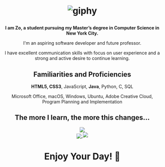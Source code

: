 <h1 align="center">
  
  ![giphy](https://user-images.githubusercontent.com/70993217/144535943-807860f6-2364-4cfc-9d7f-5067d1071ae9.gif)

</h1>

<p align="center"><strong>I am Zo, a student pursuing my Master’s degree in Computer Science in New York City.</strong><p>

<p align="center">I'm an aspiring software developer and future professor.</p>
<p align="center">I have excellent communication skills with focus on user experience and a strong and active desire to continue learning.</p>

<h2 align="center">Familiarities and Proficiencies</h2>

<p align="center"><strong>HTML5, CSS3</strong>, JavaScript, <strong>Java</strong>, Python, C, SQL</p> 
<p align="center">Microsoft Office, macOS, Windows, Ubuntu, Adobe Creative Cloud, Program Planning and Implementation</p> 

<h2 align="center">The more I learn, the more this changes...</h2>

<p align="center">
  <a href="https://github.com/anuraghazra/github-readme-stats">
    <img align="center" src="https://github-readme-stats.vercel.app/api?username=zdisanto&hide=stars,issues&count_private=true&show_icons=true&theme=merko&hide_border=true"><br>
    <img align="center" src="https://github-readme-stats.vercel.app/api/top-langs/?username=zdisanto&layout=compact&theme=merko&hide_border=true">
    <img src="https://profile-counter.glitch.me/zdisanto/count.svg" /> 
  </a>
</p>

<h1 align="center">Enjoy Your Day! 👋</h1>
